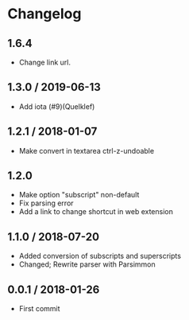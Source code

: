 # Changelog

## 1.6.4

- Change link url.

## 1.3.0 / 2019-06-13

- Add iota (#9)(Quelklef)

## 1.2.1 / 2018-01-07

- Make convert in textarea ctrl-z-undoable

## 1.2.0

- Make option "subscript" non-default
- Fix parsing error
- Add a link to change shortcut in web extension

## 1.1.0 / 2018-07-20

- Added conversion of subscripts and superscripts
- Changed; Rewrite parser with Parsimmon

## 0.0.1 / 2018-01-26

- First commit
